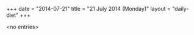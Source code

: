+++
date = "2014-07-21"
title = "21 July 2014 (Monday)"
layout = "daily-diet"
+++


\<no entries\>

